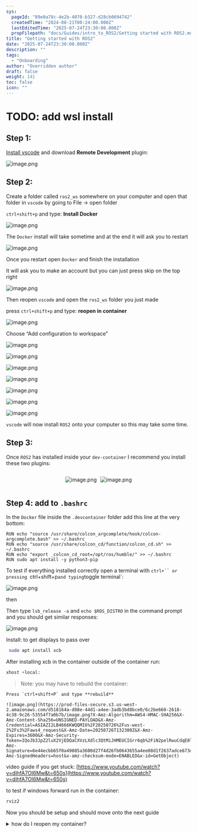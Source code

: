 ```yaml
---
sys:
  pageId: "89e0a78c-4e2b-4070-b327-d28cb0694742"
  createdTime: "2024-08-21T00:24:00.000Z"
  lastEditedTime: "2025-07-24T23:30:00.000Z"
  propFilepath: "docs/Guides/intro_to_ROS2/Getting started with ROS2.md"
title: "Getting started with ROS2"
date: "2025-07-24T23:30:00.000Z"
description: ""
tags:
  - "Onboarding"
author: "Overridden author"
draft: false
weight: 141
toc: false
icon: ""
---
```


# TODO: add wsl install

## Step 1:

[Install vscode](https://code.visualstudio.com/download) and download **Remote Development** plugin:

![image.png](https://prod-files-secure.s3.us-west-2.amazonaws.com/d518164a-d88e-44d1-a4ee-3adb3bd8bce0/efb52993-1881-4a40-b95e-6f020334f022/image.png?X-Amz-Algorithm=AWS4-HMAC-SHA256&X-Amz-Content-Sha256=UNSIGNED-PAYLOAD&X-Amz-Credential=ASIAZI2LB466SLUG2E2V%2F20250726%2Fus-west-2%2Fs3%2Faws4_request&X-Amz-Date=20250726T132255Z&X-Amz-Expires=3600&X-Amz-Security-Token=IQoJb3JpZ2luX2VjEDQaCXVzLXdlc3QtMiJHMEUCIQC7OuthGNcIue%2FBWROIIVmwlR%2BYjsQmRxAXid%2FoCjk6KAIgBoNCP9QlIgrQONmcXHyaGLKQkwM0ILuPzs0Lxwht8R4q%2FwMIXRAAGgw2Mzc0MjMxODM4MDUiDOENi5tdbsjvIN0NxCrcA9493PKto6JoeRx999qUApt4bZRAhr2kCyR9BGhmGWPkOY8XbxUQz%2FeDohz84rHGaHbguKNDANV2vvJb2bWM1FP0L87tNNzq%2FzOT%2F4cXrntC4SJw3RjlFY2TD4rDBjtRj5VngXjSqLLPbm3ocm%2FuTheKoRuteDYXIfwycPVuhtLDnjYFsAKmlsnry7U4HGSBrdhb4vNGFTSh%2F%2FuWm2ZFFq3KxQpCD2Mw6kXRuwicoxoeuK9Mibsyx8nDAZrqBCv9BFQH6JKtR2Q%2BCjKUhd12Cx1UtrW3ibXvGjfwXHAO7pEfH7zjkiiSEhZn8CL8V17CwGXABlfF7UbvpKrIL2qB1tw%2B75i5BMce%2BO%2B4tFrJshqvwTF4eCi53kjZuciq%2FiqZ%2BsYB2%2FQ%2Bdys4kaYmucsp28cJUcsEbasC1vaYTGHeF95CHP3JdTxIugnN5MGKN64uJ3QGcCeOgOfG1gPUOSYMGGddfrpSyjCHeTUjKfMooWxebukHzzH2MMgweF1EhN44KhlDWux3VD8MPPv7svcHdARQPzRS%2B5DOVdFOQwhjn1G2HNEh8VuFHU9ERq%2Bc31dFgRz1RbO0C1P3AWW%2BTFXP0ju7aPgV3RHI4DWYoEE0%2FqDO2DTxeR%2BJAlyaPZT2MJr6ksQGOqUBUvjv%2FOnhlrHYj5K8P40R3Z%2Bw%2BSbXsjQAk9uxSTHdlmNk3aXFgR6G6M4DpHHy2aQ1Z8XkiUVz1Kw6I4M%2FRRwtrX%2FGvIOF2nK35N%2BknPgWwhDA8c%2F%2BKfB57Xk9mNwDAEO18qRXNAM9r4forOyOUyAQdopT%2BxgZNqr1%2FZhLHQhr2ksCj0cj3w1St%2F4ppGGPpbxBftElHVTChLEXgRWMZ7BNrUdoEQ8Y&X-Amz-Signature=3b015406ee82aa64676763a25d1c5d59112ca45f33d73f18ea2d526e4a362727&X-Amz-SignedHeaders=host&x-amz-checksum-mode=ENABLED&x-id=GetObject)

## Step 2:

Create a folder called `ros2_ws` somewhere on your computer and open that folder in `vscode` by going to File → open folder 

`ctrl+shift+p` and type: **Install Docker**

![image.png](https://prod-files-secure.s3.us-west-2.amazonaws.com/d518164a-d88e-44d1-a4ee-3adb3bd8bce0/2269dc0e-1cd5-47ff-bceb-c04ad9b2eab0/image.png?X-Amz-Algorithm=AWS4-HMAC-SHA256&X-Amz-Content-Sha256=UNSIGNED-PAYLOAD&X-Amz-Credential=ASIAZI2LB466SLUG2E2V%2F20250726%2Fus-west-2%2Fs3%2Faws4_request&X-Amz-Date=20250726T132255Z&X-Amz-Expires=3600&X-Amz-Security-Token=IQoJb3JpZ2luX2VjEDQaCXVzLXdlc3QtMiJHMEUCIQC7OuthGNcIue%2FBWROIIVmwlR%2BYjsQmRxAXid%2FoCjk6KAIgBoNCP9QlIgrQONmcXHyaGLKQkwM0ILuPzs0Lxwht8R4q%2FwMIXRAAGgw2Mzc0MjMxODM4MDUiDOENi5tdbsjvIN0NxCrcA9493PKto6JoeRx999qUApt4bZRAhr2kCyR9BGhmGWPkOY8XbxUQz%2FeDohz84rHGaHbguKNDANV2vvJb2bWM1FP0L87tNNzq%2FzOT%2F4cXrntC4SJw3RjlFY2TD4rDBjtRj5VngXjSqLLPbm3ocm%2FuTheKoRuteDYXIfwycPVuhtLDnjYFsAKmlsnry7U4HGSBrdhb4vNGFTSh%2F%2FuWm2ZFFq3KxQpCD2Mw6kXRuwicoxoeuK9Mibsyx8nDAZrqBCv9BFQH6JKtR2Q%2BCjKUhd12Cx1UtrW3ibXvGjfwXHAO7pEfH7zjkiiSEhZn8CL8V17CwGXABlfF7UbvpKrIL2qB1tw%2B75i5BMce%2BO%2B4tFrJshqvwTF4eCi53kjZuciq%2FiqZ%2BsYB2%2FQ%2Bdys4kaYmucsp28cJUcsEbasC1vaYTGHeF95CHP3JdTxIugnN5MGKN64uJ3QGcCeOgOfG1gPUOSYMGGddfrpSyjCHeTUjKfMooWxebukHzzH2MMgweF1EhN44KhlDWux3VD8MPPv7svcHdARQPzRS%2B5DOVdFOQwhjn1G2HNEh8VuFHU9ERq%2Bc31dFgRz1RbO0C1P3AWW%2BTFXP0ju7aPgV3RHI4DWYoEE0%2FqDO2DTxeR%2BJAlyaPZT2MJr6ksQGOqUBUvjv%2FOnhlrHYj5K8P40R3Z%2Bw%2BSbXsjQAk9uxSTHdlmNk3aXFgR6G6M4DpHHy2aQ1Z8XkiUVz1Kw6I4M%2FRRwtrX%2FGvIOF2nK35N%2BknPgWwhDA8c%2F%2BKfB57Xk9mNwDAEO18qRXNAM9r4forOyOUyAQdopT%2BxgZNqr1%2FZhLHQhr2ksCj0cj3w1St%2F4ppGGPpbxBftElHVTChLEXgRWMZ7BNrUdoEQ8Y&X-Amz-Signature=d5f8d8c9d9f714d552012ae28c75fc9c89e9882aa9edd75aa4b3304cdeffd24b&X-Amz-SignedHeaders=host&x-amz-checksum-mode=ENABLED&x-id=GetObject)

The `Docker` install will take sometime and at the end it will ask you to restart

![image.png](https://prod-files-secure.s3.us-west-2.amazonaws.com/d518164a-d88e-44d1-a4ee-3adb3bd8bce0/ed233f78-be33-4b1f-b89c-9c346c0e961e/image.png?X-Amz-Algorithm=AWS4-HMAC-SHA256&X-Amz-Content-Sha256=UNSIGNED-PAYLOAD&X-Amz-Credential=ASIAZI2LB466SLUG2E2V%2F20250726%2Fus-west-2%2Fs3%2Faws4_request&X-Amz-Date=20250726T132255Z&X-Amz-Expires=3600&X-Amz-Security-Token=IQoJb3JpZ2luX2VjEDQaCXVzLXdlc3QtMiJHMEUCIQC7OuthGNcIue%2FBWROIIVmwlR%2BYjsQmRxAXid%2FoCjk6KAIgBoNCP9QlIgrQONmcXHyaGLKQkwM0ILuPzs0Lxwht8R4q%2FwMIXRAAGgw2Mzc0MjMxODM4MDUiDOENi5tdbsjvIN0NxCrcA9493PKto6JoeRx999qUApt4bZRAhr2kCyR9BGhmGWPkOY8XbxUQz%2FeDohz84rHGaHbguKNDANV2vvJb2bWM1FP0L87tNNzq%2FzOT%2F4cXrntC4SJw3RjlFY2TD4rDBjtRj5VngXjSqLLPbm3ocm%2FuTheKoRuteDYXIfwycPVuhtLDnjYFsAKmlsnry7U4HGSBrdhb4vNGFTSh%2F%2FuWm2ZFFq3KxQpCD2Mw6kXRuwicoxoeuK9Mibsyx8nDAZrqBCv9BFQH6JKtR2Q%2BCjKUhd12Cx1UtrW3ibXvGjfwXHAO7pEfH7zjkiiSEhZn8CL8V17CwGXABlfF7UbvpKrIL2qB1tw%2B75i5BMce%2BO%2B4tFrJshqvwTF4eCi53kjZuciq%2FiqZ%2BsYB2%2FQ%2Bdys4kaYmucsp28cJUcsEbasC1vaYTGHeF95CHP3JdTxIugnN5MGKN64uJ3QGcCeOgOfG1gPUOSYMGGddfrpSyjCHeTUjKfMooWxebukHzzH2MMgweF1EhN44KhlDWux3VD8MPPv7svcHdARQPzRS%2B5DOVdFOQwhjn1G2HNEh8VuFHU9ERq%2Bc31dFgRz1RbO0C1P3AWW%2BTFXP0ju7aPgV3RHI4DWYoEE0%2FqDO2DTxeR%2BJAlyaPZT2MJr6ksQGOqUBUvjv%2FOnhlrHYj5K8P40R3Z%2Bw%2BSbXsjQAk9uxSTHdlmNk3aXFgR6G6M4DpHHy2aQ1Z8XkiUVz1Kw6I4M%2FRRwtrX%2FGvIOF2nK35N%2BknPgWwhDA8c%2F%2BKfB57Xk9mNwDAEO18qRXNAM9r4forOyOUyAQdopT%2BxgZNqr1%2FZhLHQhr2ksCj0cj3w1St%2F4ppGGPpbxBftElHVTChLEXgRWMZ7BNrUdoEQ8Y&X-Amz-Signature=02570ea5c1bd426ff558d4e27e25ad43361a9ad119f400e8af00cef20571e9db&X-Amz-SignedHeaders=host&x-amz-checksum-mode=ENABLED&x-id=GetObject)

Once you restart open `Docker` and finish the installation

It will ask you to make an account but you can just press skip on the top right

![image.png](https://prod-files-secure.s3.us-west-2.amazonaws.com/d518164a-d88e-44d1-a4ee-3adb3bd8bce0/21010ad9-1659-4fd9-9f59-9932a09b2a3d/image.png?X-Amz-Algorithm=AWS4-HMAC-SHA256&X-Amz-Content-Sha256=UNSIGNED-PAYLOAD&X-Amz-Credential=ASIAZI2LB466SLUG2E2V%2F20250726%2Fus-west-2%2Fs3%2Faws4_request&X-Amz-Date=20250726T132255Z&X-Amz-Expires=3600&X-Amz-Security-Token=IQoJb3JpZ2luX2VjEDQaCXVzLXdlc3QtMiJHMEUCIQC7OuthGNcIue%2FBWROIIVmwlR%2BYjsQmRxAXid%2FoCjk6KAIgBoNCP9QlIgrQONmcXHyaGLKQkwM0ILuPzs0Lxwht8R4q%2FwMIXRAAGgw2Mzc0MjMxODM4MDUiDOENi5tdbsjvIN0NxCrcA9493PKto6JoeRx999qUApt4bZRAhr2kCyR9BGhmGWPkOY8XbxUQz%2FeDohz84rHGaHbguKNDANV2vvJb2bWM1FP0L87tNNzq%2FzOT%2F4cXrntC4SJw3RjlFY2TD4rDBjtRj5VngXjSqLLPbm3ocm%2FuTheKoRuteDYXIfwycPVuhtLDnjYFsAKmlsnry7U4HGSBrdhb4vNGFTSh%2F%2FuWm2ZFFq3KxQpCD2Mw6kXRuwicoxoeuK9Mibsyx8nDAZrqBCv9BFQH6JKtR2Q%2BCjKUhd12Cx1UtrW3ibXvGjfwXHAO7pEfH7zjkiiSEhZn8CL8V17CwGXABlfF7UbvpKrIL2qB1tw%2B75i5BMce%2BO%2B4tFrJshqvwTF4eCi53kjZuciq%2FiqZ%2BsYB2%2FQ%2Bdys4kaYmucsp28cJUcsEbasC1vaYTGHeF95CHP3JdTxIugnN5MGKN64uJ3QGcCeOgOfG1gPUOSYMGGddfrpSyjCHeTUjKfMooWxebukHzzH2MMgweF1EhN44KhlDWux3VD8MPPv7svcHdARQPzRS%2B5DOVdFOQwhjn1G2HNEh8VuFHU9ERq%2Bc31dFgRz1RbO0C1P3AWW%2BTFXP0ju7aPgV3RHI4DWYoEE0%2FqDO2DTxeR%2BJAlyaPZT2MJr6ksQGOqUBUvjv%2FOnhlrHYj5K8P40R3Z%2Bw%2BSbXsjQAk9uxSTHdlmNk3aXFgR6G6M4DpHHy2aQ1Z8XkiUVz1Kw6I4M%2FRRwtrX%2FGvIOF2nK35N%2BknPgWwhDA8c%2F%2BKfB57Xk9mNwDAEO18qRXNAM9r4forOyOUyAQdopT%2BxgZNqr1%2FZhLHQhr2ksCj0cj3w1St%2F4ppGGPpbxBftElHVTChLEXgRWMZ7BNrUdoEQ8Y&X-Amz-Signature=91a4a1f5a5c2b1aa3aebf562c0b94b9363643b192398bdcc8f2ebba1c281886d&X-Amz-SignedHeaders=host&x-amz-checksum-mode=ENABLED&x-id=GetObject)

Then reopen `vscode` and open the `ros2_ws` folder you just made

press `ctrl+shift+p` and type: **reopen in container**

![image.png](https://prod-files-secure.s3.us-west-2.amazonaws.com/d518164a-d88e-44d1-a4ee-3adb3bd8bce0/4e93b8c2-41ad-488c-8095-c74205196118/image.png?X-Amz-Algorithm=AWS4-HMAC-SHA256&X-Amz-Content-Sha256=UNSIGNED-PAYLOAD&X-Amz-Credential=ASIAZI2LB466SLUG2E2V%2F20250726%2Fus-west-2%2Fs3%2Faws4_request&X-Amz-Date=20250726T132255Z&X-Amz-Expires=3600&X-Amz-Security-Token=IQoJb3JpZ2luX2VjEDQaCXVzLXdlc3QtMiJHMEUCIQC7OuthGNcIue%2FBWROIIVmwlR%2BYjsQmRxAXid%2FoCjk6KAIgBoNCP9QlIgrQONmcXHyaGLKQkwM0ILuPzs0Lxwht8R4q%2FwMIXRAAGgw2Mzc0MjMxODM4MDUiDOENi5tdbsjvIN0NxCrcA9493PKto6JoeRx999qUApt4bZRAhr2kCyR9BGhmGWPkOY8XbxUQz%2FeDohz84rHGaHbguKNDANV2vvJb2bWM1FP0L87tNNzq%2FzOT%2F4cXrntC4SJw3RjlFY2TD4rDBjtRj5VngXjSqLLPbm3ocm%2FuTheKoRuteDYXIfwycPVuhtLDnjYFsAKmlsnry7U4HGSBrdhb4vNGFTSh%2F%2FuWm2ZFFq3KxQpCD2Mw6kXRuwicoxoeuK9Mibsyx8nDAZrqBCv9BFQH6JKtR2Q%2BCjKUhd12Cx1UtrW3ibXvGjfwXHAO7pEfH7zjkiiSEhZn8CL8V17CwGXABlfF7UbvpKrIL2qB1tw%2B75i5BMce%2BO%2B4tFrJshqvwTF4eCi53kjZuciq%2FiqZ%2BsYB2%2FQ%2Bdys4kaYmucsp28cJUcsEbasC1vaYTGHeF95CHP3JdTxIugnN5MGKN64uJ3QGcCeOgOfG1gPUOSYMGGddfrpSyjCHeTUjKfMooWxebukHzzH2MMgweF1EhN44KhlDWux3VD8MPPv7svcHdARQPzRS%2B5DOVdFOQwhjn1G2HNEh8VuFHU9ERq%2Bc31dFgRz1RbO0C1P3AWW%2BTFXP0ju7aPgV3RHI4DWYoEE0%2FqDO2DTxeR%2BJAlyaPZT2MJr6ksQGOqUBUvjv%2FOnhlrHYj5K8P40R3Z%2Bw%2BSbXsjQAk9uxSTHdlmNk3aXFgR6G6M4DpHHy2aQ1Z8XkiUVz1Kw6I4M%2FRRwtrX%2FGvIOF2nK35N%2BknPgWwhDA8c%2F%2BKfB57Xk9mNwDAEO18qRXNAM9r4forOyOUyAQdopT%2BxgZNqr1%2FZhLHQhr2ksCj0cj3w1St%2F4ppGGPpbxBftElHVTChLEXgRWMZ7BNrUdoEQ8Y&X-Amz-Signature=77f16999796439a2544107d87a586f64638c448410f96f18c265573aac111e44&X-Amz-SignedHeaders=host&x-amz-checksum-mode=ENABLED&x-id=GetObject)

Choose “Add configuration to workspace”

![image.png](https://prod-files-secure.s3.us-west-2.amazonaws.com/d518164a-d88e-44d1-a4ee-3adb3bd8bce0/9560b282-5060-4989-ba37-97e7b2c22476/image.png?X-Amz-Algorithm=AWS4-HMAC-SHA256&X-Amz-Content-Sha256=UNSIGNED-PAYLOAD&X-Amz-Credential=ASIAZI2LB466SLUG2E2V%2F20250726%2Fus-west-2%2Fs3%2Faws4_request&X-Amz-Date=20250726T132255Z&X-Amz-Expires=3600&X-Amz-Security-Token=IQoJb3JpZ2luX2VjEDQaCXVzLXdlc3QtMiJHMEUCIQC7OuthGNcIue%2FBWROIIVmwlR%2BYjsQmRxAXid%2FoCjk6KAIgBoNCP9QlIgrQONmcXHyaGLKQkwM0ILuPzs0Lxwht8R4q%2FwMIXRAAGgw2Mzc0MjMxODM4MDUiDOENi5tdbsjvIN0NxCrcA9493PKto6JoeRx999qUApt4bZRAhr2kCyR9BGhmGWPkOY8XbxUQz%2FeDohz84rHGaHbguKNDANV2vvJb2bWM1FP0L87tNNzq%2FzOT%2F4cXrntC4SJw3RjlFY2TD4rDBjtRj5VngXjSqLLPbm3ocm%2FuTheKoRuteDYXIfwycPVuhtLDnjYFsAKmlsnry7U4HGSBrdhb4vNGFTSh%2F%2FuWm2ZFFq3KxQpCD2Mw6kXRuwicoxoeuK9Mibsyx8nDAZrqBCv9BFQH6JKtR2Q%2BCjKUhd12Cx1UtrW3ibXvGjfwXHAO7pEfH7zjkiiSEhZn8CL8V17CwGXABlfF7UbvpKrIL2qB1tw%2B75i5BMce%2BO%2B4tFrJshqvwTF4eCi53kjZuciq%2FiqZ%2BsYB2%2FQ%2Bdys4kaYmucsp28cJUcsEbasC1vaYTGHeF95CHP3JdTxIugnN5MGKN64uJ3QGcCeOgOfG1gPUOSYMGGddfrpSyjCHeTUjKfMooWxebukHzzH2MMgweF1EhN44KhlDWux3VD8MPPv7svcHdARQPzRS%2B5DOVdFOQwhjn1G2HNEh8VuFHU9ERq%2Bc31dFgRz1RbO0C1P3AWW%2BTFXP0ju7aPgV3RHI4DWYoEE0%2FqDO2DTxeR%2BJAlyaPZT2MJr6ksQGOqUBUvjv%2FOnhlrHYj5K8P40R3Z%2Bw%2BSbXsjQAk9uxSTHdlmNk3aXFgR6G6M4DpHHy2aQ1Z8XkiUVz1Kw6I4M%2FRRwtrX%2FGvIOF2nK35N%2BknPgWwhDA8c%2F%2BKfB57Xk9mNwDAEO18qRXNAM9r4forOyOUyAQdopT%2BxgZNqr1%2FZhLHQhr2ksCj0cj3w1St%2F4ppGGPpbxBftElHVTChLEXgRWMZ7BNrUdoEQ8Y&X-Amz-Signature=404e2f7e874ca7ce5ccc0bce68bdd8528c9e132d15735bb0f3a95362e705e449&X-Amz-SignedHeaders=host&x-amz-checksum-mode=ENABLED&x-id=GetObject)

![image.png](https://prod-files-secure.s3.us-west-2.amazonaws.com/d518164a-d88e-44d1-a4ee-3adb3bd8bce0/2ee63f81-886b-48e8-a553-dc6e5eac99e4/image.png?X-Amz-Algorithm=AWS4-HMAC-SHA256&X-Amz-Content-Sha256=UNSIGNED-PAYLOAD&X-Amz-Credential=ASIAZI2LB466SLUG2E2V%2F20250726%2Fus-west-2%2Fs3%2Faws4_request&X-Amz-Date=20250726T132255Z&X-Amz-Expires=3600&X-Amz-Security-Token=IQoJb3JpZ2luX2VjEDQaCXVzLXdlc3QtMiJHMEUCIQC7OuthGNcIue%2FBWROIIVmwlR%2BYjsQmRxAXid%2FoCjk6KAIgBoNCP9QlIgrQONmcXHyaGLKQkwM0ILuPzs0Lxwht8R4q%2FwMIXRAAGgw2Mzc0MjMxODM4MDUiDOENi5tdbsjvIN0NxCrcA9493PKto6JoeRx999qUApt4bZRAhr2kCyR9BGhmGWPkOY8XbxUQz%2FeDohz84rHGaHbguKNDANV2vvJb2bWM1FP0L87tNNzq%2FzOT%2F4cXrntC4SJw3RjlFY2TD4rDBjtRj5VngXjSqLLPbm3ocm%2FuTheKoRuteDYXIfwycPVuhtLDnjYFsAKmlsnry7U4HGSBrdhb4vNGFTSh%2F%2FuWm2ZFFq3KxQpCD2Mw6kXRuwicoxoeuK9Mibsyx8nDAZrqBCv9BFQH6JKtR2Q%2BCjKUhd12Cx1UtrW3ibXvGjfwXHAO7pEfH7zjkiiSEhZn8CL8V17CwGXABlfF7UbvpKrIL2qB1tw%2B75i5BMce%2BO%2B4tFrJshqvwTF4eCi53kjZuciq%2FiqZ%2BsYB2%2FQ%2Bdys4kaYmucsp28cJUcsEbasC1vaYTGHeF95CHP3JdTxIugnN5MGKN64uJ3QGcCeOgOfG1gPUOSYMGGddfrpSyjCHeTUjKfMooWxebukHzzH2MMgweF1EhN44KhlDWux3VD8MPPv7svcHdARQPzRS%2B5DOVdFOQwhjn1G2HNEh8VuFHU9ERq%2Bc31dFgRz1RbO0C1P3AWW%2BTFXP0ju7aPgV3RHI4DWYoEE0%2FqDO2DTxeR%2BJAlyaPZT2MJr6ksQGOqUBUvjv%2FOnhlrHYj5K8P40R3Z%2Bw%2BSbXsjQAk9uxSTHdlmNk3aXFgR6G6M4DpHHy2aQ1Z8XkiUVz1Kw6I4M%2FRRwtrX%2FGvIOF2nK35N%2BknPgWwhDA8c%2F%2BKfB57Xk9mNwDAEO18qRXNAM9r4forOyOUyAQdopT%2BxgZNqr1%2FZhLHQhr2ksCj0cj3w1St%2F4ppGGPpbxBftElHVTChLEXgRWMZ7BNrUdoEQ8Y&X-Amz-Signature=91d5e8d15977abd7000fd984ce17fed3bc0198991c4b9fe592d3de2c3d860ae3&X-Amz-SignedHeaders=host&x-amz-checksum-mode=ENABLED&x-id=GetObject)

![image.png](https://prod-files-secure.s3.us-west-2.amazonaws.com/d518164a-d88e-44d1-a4ee-3adb3bd8bce0/e0fd626c-c8b6-4b2c-95d1-fa4c26514504/image.png?X-Amz-Algorithm=AWS4-HMAC-SHA256&X-Amz-Content-Sha256=UNSIGNED-PAYLOAD&X-Amz-Credential=ASIAZI2LB466SLUG2E2V%2F20250726%2Fus-west-2%2Fs3%2Faws4_request&X-Amz-Date=20250726T132255Z&X-Amz-Expires=3600&X-Amz-Security-Token=IQoJb3JpZ2luX2VjEDQaCXVzLXdlc3QtMiJHMEUCIQC7OuthGNcIue%2FBWROIIVmwlR%2BYjsQmRxAXid%2FoCjk6KAIgBoNCP9QlIgrQONmcXHyaGLKQkwM0ILuPzs0Lxwht8R4q%2FwMIXRAAGgw2Mzc0MjMxODM4MDUiDOENi5tdbsjvIN0NxCrcA9493PKto6JoeRx999qUApt4bZRAhr2kCyR9BGhmGWPkOY8XbxUQz%2FeDohz84rHGaHbguKNDANV2vvJb2bWM1FP0L87tNNzq%2FzOT%2F4cXrntC4SJw3RjlFY2TD4rDBjtRj5VngXjSqLLPbm3ocm%2FuTheKoRuteDYXIfwycPVuhtLDnjYFsAKmlsnry7U4HGSBrdhb4vNGFTSh%2F%2FuWm2ZFFq3KxQpCD2Mw6kXRuwicoxoeuK9Mibsyx8nDAZrqBCv9BFQH6JKtR2Q%2BCjKUhd12Cx1UtrW3ibXvGjfwXHAO7pEfH7zjkiiSEhZn8CL8V17CwGXABlfF7UbvpKrIL2qB1tw%2B75i5BMce%2BO%2B4tFrJshqvwTF4eCi53kjZuciq%2FiqZ%2BsYB2%2FQ%2Bdys4kaYmucsp28cJUcsEbasC1vaYTGHeF95CHP3JdTxIugnN5MGKN64uJ3QGcCeOgOfG1gPUOSYMGGddfrpSyjCHeTUjKfMooWxebukHzzH2MMgweF1EhN44KhlDWux3VD8MPPv7svcHdARQPzRS%2B5DOVdFOQwhjn1G2HNEh8VuFHU9ERq%2Bc31dFgRz1RbO0C1P3AWW%2BTFXP0ju7aPgV3RHI4DWYoEE0%2FqDO2DTxeR%2BJAlyaPZT2MJr6ksQGOqUBUvjv%2FOnhlrHYj5K8P40R3Z%2Bw%2BSbXsjQAk9uxSTHdlmNk3aXFgR6G6M4DpHHy2aQ1Z8XkiUVz1Kw6I4M%2FRRwtrX%2FGvIOF2nK35N%2BknPgWwhDA8c%2F%2BKfB57Xk9mNwDAEO18qRXNAM9r4forOyOUyAQdopT%2BxgZNqr1%2FZhLHQhr2ksCj0cj3w1St%2F4ppGGPpbxBftElHVTChLEXgRWMZ7BNrUdoEQ8Y&X-Amz-Signature=f6023d4ee04bf1f13e460b25a34c80de715a3755f7a67b423c9e7e532a342d2b&X-Amz-SignedHeaders=host&x-amz-checksum-mode=ENABLED&x-id=GetObject)

![image.png](https://prod-files-secure.s3.us-west-2.amazonaws.com/d518164a-d88e-44d1-a4ee-3adb3bd8bce0/a2e13f50-d2ab-4719-a4c2-7ced634bfc9d/image.png?X-Amz-Algorithm=AWS4-HMAC-SHA256&X-Amz-Content-Sha256=UNSIGNED-PAYLOAD&X-Amz-Credential=ASIAZI2LB466SLUG2E2V%2F20250726%2Fus-west-2%2Fs3%2Faws4_request&X-Amz-Date=20250726T132255Z&X-Amz-Expires=3600&X-Amz-Security-Token=IQoJb3JpZ2luX2VjEDQaCXVzLXdlc3QtMiJHMEUCIQC7OuthGNcIue%2FBWROIIVmwlR%2BYjsQmRxAXid%2FoCjk6KAIgBoNCP9QlIgrQONmcXHyaGLKQkwM0ILuPzs0Lxwht8R4q%2FwMIXRAAGgw2Mzc0MjMxODM4MDUiDOENi5tdbsjvIN0NxCrcA9493PKto6JoeRx999qUApt4bZRAhr2kCyR9BGhmGWPkOY8XbxUQz%2FeDohz84rHGaHbguKNDANV2vvJb2bWM1FP0L87tNNzq%2FzOT%2F4cXrntC4SJw3RjlFY2TD4rDBjtRj5VngXjSqLLPbm3ocm%2FuTheKoRuteDYXIfwycPVuhtLDnjYFsAKmlsnry7U4HGSBrdhb4vNGFTSh%2F%2FuWm2ZFFq3KxQpCD2Mw6kXRuwicoxoeuK9Mibsyx8nDAZrqBCv9BFQH6JKtR2Q%2BCjKUhd12Cx1UtrW3ibXvGjfwXHAO7pEfH7zjkiiSEhZn8CL8V17CwGXABlfF7UbvpKrIL2qB1tw%2B75i5BMce%2BO%2B4tFrJshqvwTF4eCi53kjZuciq%2FiqZ%2BsYB2%2FQ%2Bdys4kaYmucsp28cJUcsEbasC1vaYTGHeF95CHP3JdTxIugnN5MGKN64uJ3QGcCeOgOfG1gPUOSYMGGddfrpSyjCHeTUjKfMooWxebukHzzH2MMgweF1EhN44KhlDWux3VD8MPPv7svcHdARQPzRS%2B5DOVdFOQwhjn1G2HNEh8VuFHU9ERq%2Bc31dFgRz1RbO0C1P3AWW%2BTFXP0ju7aPgV3RHI4DWYoEE0%2FqDO2DTxeR%2BJAlyaPZT2MJr6ksQGOqUBUvjv%2FOnhlrHYj5K8P40R3Z%2Bw%2BSbXsjQAk9uxSTHdlmNk3aXFgR6G6M4DpHHy2aQ1Z8XkiUVz1Kw6I4M%2FRRwtrX%2FGvIOF2nK35N%2BknPgWwhDA8c%2F%2BKfB57Xk9mNwDAEO18qRXNAM9r4forOyOUyAQdopT%2BxgZNqr1%2FZhLHQhr2ksCj0cj3w1St%2F4ppGGPpbxBftElHVTChLEXgRWMZ7BNrUdoEQ8Y&X-Amz-Signature=68ff66f0e262c9b97a77606bb14793da38aa15d0621faee3363e5d149610ddb8&X-Amz-SignedHeaders=host&x-amz-checksum-mode=ENABLED&x-id=GetObject)

![image.png](https://prod-files-secure.s3.us-west-2.amazonaws.com/d518164a-d88e-44d1-a4ee-3adb3bd8bce0/6cc478ad-aaba-4bf7-9fcc-403277ab896c/image.png?X-Amz-Algorithm=AWS4-HMAC-SHA256&X-Amz-Content-Sha256=UNSIGNED-PAYLOAD&X-Amz-Credential=ASIAZI2LB466SLUG2E2V%2F20250726%2Fus-west-2%2Fs3%2Faws4_request&X-Amz-Date=20250726T132255Z&X-Amz-Expires=3600&X-Amz-Security-Token=IQoJb3JpZ2luX2VjEDQaCXVzLXdlc3QtMiJHMEUCIQC7OuthGNcIue%2FBWROIIVmwlR%2BYjsQmRxAXid%2FoCjk6KAIgBoNCP9QlIgrQONmcXHyaGLKQkwM0ILuPzs0Lxwht8R4q%2FwMIXRAAGgw2Mzc0MjMxODM4MDUiDOENi5tdbsjvIN0NxCrcA9493PKto6JoeRx999qUApt4bZRAhr2kCyR9BGhmGWPkOY8XbxUQz%2FeDohz84rHGaHbguKNDANV2vvJb2bWM1FP0L87tNNzq%2FzOT%2F4cXrntC4SJw3RjlFY2TD4rDBjtRj5VngXjSqLLPbm3ocm%2FuTheKoRuteDYXIfwycPVuhtLDnjYFsAKmlsnry7U4HGSBrdhb4vNGFTSh%2F%2FuWm2ZFFq3KxQpCD2Mw6kXRuwicoxoeuK9Mibsyx8nDAZrqBCv9BFQH6JKtR2Q%2BCjKUhd12Cx1UtrW3ibXvGjfwXHAO7pEfH7zjkiiSEhZn8CL8V17CwGXABlfF7UbvpKrIL2qB1tw%2B75i5BMce%2BO%2B4tFrJshqvwTF4eCi53kjZuciq%2FiqZ%2BsYB2%2FQ%2Bdys4kaYmucsp28cJUcsEbasC1vaYTGHeF95CHP3JdTxIugnN5MGKN64uJ3QGcCeOgOfG1gPUOSYMGGddfrpSyjCHeTUjKfMooWxebukHzzH2MMgweF1EhN44KhlDWux3VD8MPPv7svcHdARQPzRS%2B5DOVdFOQwhjn1G2HNEh8VuFHU9ERq%2Bc31dFgRz1RbO0C1P3AWW%2BTFXP0ju7aPgV3RHI4DWYoEE0%2FqDO2DTxeR%2BJAlyaPZT2MJr6ksQGOqUBUvjv%2FOnhlrHYj5K8P40R3Z%2Bw%2BSbXsjQAk9uxSTHdlmNk3aXFgR6G6M4DpHHy2aQ1Z8XkiUVz1Kw6I4M%2FRRwtrX%2FGvIOF2nK35N%2BknPgWwhDA8c%2F%2BKfB57Xk9mNwDAEO18qRXNAM9r4forOyOUyAQdopT%2BxgZNqr1%2FZhLHQhr2ksCj0cj3w1St%2F4ppGGPpbxBftElHVTChLEXgRWMZ7BNrUdoEQ8Y&X-Amz-Signature=e64f38dfaa28b17b64122b861c3036d71153603b321c24392638375d0d305810&X-Amz-SignedHeaders=host&x-amz-checksum-mode=ENABLED&x-id=GetObject)

![image.png](https://prod-files-secure.s3.us-west-2.amazonaws.com/d518164a-d88e-44d1-a4ee-3adb3bd8bce0/53255b28-f75e-430f-b9e3-c0ac8577e42b/image.png?X-Amz-Algorithm=AWS4-HMAC-SHA256&X-Amz-Content-Sha256=UNSIGNED-PAYLOAD&X-Amz-Credential=ASIAZI2LB466SLUG2E2V%2F20250726%2Fus-west-2%2Fs3%2Faws4_request&X-Amz-Date=20250726T132255Z&X-Amz-Expires=3600&X-Amz-Security-Token=IQoJb3JpZ2luX2VjEDQaCXVzLXdlc3QtMiJHMEUCIQC7OuthGNcIue%2FBWROIIVmwlR%2BYjsQmRxAXid%2FoCjk6KAIgBoNCP9QlIgrQONmcXHyaGLKQkwM0ILuPzs0Lxwht8R4q%2FwMIXRAAGgw2Mzc0MjMxODM4MDUiDOENi5tdbsjvIN0NxCrcA9493PKto6JoeRx999qUApt4bZRAhr2kCyR9BGhmGWPkOY8XbxUQz%2FeDohz84rHGaHbguKNDANV2vvJb2bWM1FP0L87tNNzq%2FzOT%2F4cXrntC4SJw3RjlFY2TD4rDBjtRj5VngXjSqLLPbm3ocm%2FuTheKoRuteDYXIfwycPVuhtLDnjYFsAKmlsnry7U4HGSBrdhb4vNGFTSh%2F%2FuWm2ZFFq3KxQpCD2Mw6kXRuwicoxoeuK9Mibsyx8nDAZrqBCv9BFQH6JKtR2Q%2BCjKUhd12Cx1UtrW3ibXvGjfwXHAO7pEfH7zjkiiSEhZn8CL8V17CwGXABlfF7UbvpKrIL2qB1tw%2B75i5BMce%2BO%2B4tFrJshqvwTF4eCi53kjZuciq%2FiqZ%2BsYB2%2FQ%2Bdys4kaYmucsp28cJUcsEbasC1vaYTGHeF95CHP3JdTxIugnN5MGKN64uJ3QGcCeOgOfG1gPUOSYMGGddfrpSyjCHeTUjKfMooWxebukHzzH2MMgweF1EhN44KhlDWux3VD8MPPv7svcHdARQPzRS%2B5DOVdFOQwhjn1G2HNEh8VuFHU9ERq%2Bc31dFgRz1RbO0C1P3AWW%2BTFXP0ju7aPgV3RHI4DWYoEE0%2FqDO2DTxeR%2BJAlyaPZT2MJr6ksQGOqUBUvjv%2FOnhlrHYj5K8P40R3Z%2Bw%2BSbXsjQAk9uxSTHdlmNk3aXFgR6G6M4DpHHy2aQ1Z8XkiUVz1Kw6I4M%2FRRwtrX%2FGvIOF2nK35N%2BknPgWwhDA8c%2F%2BKfB57Xk9mNwDAEO18qRXNAM9r4forOyOUyAQdopT%2BxgZNqr1%2FZhLHQhr2ksCj0cj3w1St%2F4ppGGPpbxBftElHVTChLEXgRWMZ7BNrUdoEQ8Y&X-Amz-Signature=5623baf7520b30436e9c37ba06abdae6f400cb2391216f7b5205148553756727&X-Amz-SignedHeaders=host&x-amz-checksum-mode=ENABLED&x-id=GetObject)

![image.png](https://prod-files-secure.s3.us-west-2.amazonaws.com/d518164a-d88e-44d1-a4ee-3adb3bd8bce0/7c562767-5af9-4ffb-97d1-327bcdf4ee00/image.png?X-Amz-Algorithm=AWS4-HMAC-SHA256&X-Amz-Content-Sha256=UNSIGNED-PAYLOAD&X-Amz-Credential=ASIAZI2LB466SLUG2E2V%2F20250726%2Fus-west-2%2Fs3%2Faws4_request&X-Amz-Date=20250726T132255Z&X-Amz-Expires=3600&X-Amz-Security-Token=IQoJb3JpZ2luX2VjEDQaCXVzLXdlc3QtMiJHMEUCIQC7OuthGNcIue%2FBWROIIVmwlR%2BYjsQmRxAXid%2FoCjk6KAIgBoNCP9QlIgrQONmcXHyaGLKQkwM0ILuPzs0Lxwht8R4q%2FwMIXRAAGgw2Mzc0MjMxODM4MDUiDOENi5tdbsjvIN0NxCrcA9493PKto6JoeRx999qUApt4bZRAhr2kCyR9BGhmGWPkOY8XbxUQz%2FeDohz84rHGaHbguKNDANV2vvJb2bWM1FP0L87tNNzq%2FzOT%2F4cXrntC4SJw3RjlFY2TD4rDBjtRj5VngXjSqLLPbm3ocm%2FuTheKoRuteDYXIfwycPVuhtLDnjYFsAKmlsnry7U4HGSBrdhb4vNGFTSh%2F%2FuWm2ZFFq3KxQpCD2Mw6kXRuwicoxoeuK9Mibsyx8nDAZrqBCv9BFQH6JKtR2Q%2BCjKUhd12Cx1UtrW3ibXvGjfwXHAO7pEfH7zjkiiSEhZn8CL8V17CwGXABlfF7UbvpKrIL2qB1tw%2B75i5BMce%2BO%2B4tFrJshqvwTF4eCi53kjZuciq%2FiqZ%2BsYB2%2FQ%2Bdys4kaYmucsp28cJUcsEbasC1vaYTGHeF95CHP3JdTxIugnN5MGKN64uJ3QGcCeOgOfG1gPUOSYMGGddfrpSyjCHeTUjKfMooWxebukHzzH2MMgweF1EhN44KhlDWux3VD8MPPv7svcHdARQPzRS%2B5DOVdFOQwhjn1G2HNEh8VuFHU9ERq%2Bc31dFgRz1RbO0C1P3AWW%2BTFXP0ju7aPgV3RHI4DWYoEE0%2FqDO2DTxeR%2BJAlyaPZT2MJr6ksQGOqUBUvjv%2FOnhlrHYj5K8P40R3Z%2Bw%2BSbXsjQAk9uxSTHdlmNk3aXFgR6G6M4DpHHy2aQ1Z8XkiUVz1Kw6I4M%2FRRwtrX%2FGvIOF2nK35N%2BknPgWwhDA8c%2F%2BKfB57Xk9mNwDAEO18qRXNAM9r4forOyOUyAQdopT%2BxgZNqr1%2FZhLHQhr2ksCj0cj3w1St%2F4ppGGPpbxBftElHVTChLEXgRWMZ7BNrUdoEQ8Y&X-Amz-Signature=8f1b3e9d7c1a89945c05f76563b19b60cc89f62e9e22282aed4af9792815140b&X-Amz-SignedHeaders=host&x-amz-checksum-mode=ENABLED&x-id=GetObject)

`vscode` will now install `ROS2` onto your computer so this may take some time.

## Step 3:

Once `ROS2` has installed inside your `dev-container` I recommend you install these two plugins:

<div style="display: flex;flex-direction: row; column-gap:10px; max-width: 630px;justify-content: center;">
<div>

![image.png](https://prod-files-secure.s3.us-west-2.amazonaws.com/d518164a-d88e-44d1-a4ee-3adb3bd8bce0/3fc3d550-5a54-4ba1-ba6b-faa01cdb7369/image.png?X-Amz-Algorithm=AWS4-HMAC-SHA256&X-Amz-Content-Sha256=UNSIGNED-PAYLOAD&X-Amz-Credential=ASIAZI2LB4664CCKV7TP%2F20250726%2Fus-west-2%2Fs3%2Faws4_request&X-Amz-Date=20250726T132258Z&X-Amz-Expires=3600&X-Amz-Security-Token=IQoJb3JpZ2luX2VjEDQaCXVzLXdlc3QtMiJHMEUCID45qHxsLcOWqH8qjA%2Bo7FuHrXzWJPvC%2FNx0kY9e%2FcvQAiEAsKzt%2BgG21hj51vnLvCgbuAQ60O7uZGdQ%2FJGFYzGNgLkq%2FwMIXRAAGgw2Mzc0MjMxODM4MDUiDM8u30bm42zmyyAZCyrcA1gpDM28IyJ8W8cgHqPg2vbdgctRamVjjTbW1EdoMGEAFCEeSfNaV3apv1jHUPLQgrZTHdIIkXsjX9mREWnYKZAKsVWj5bniyI7zI%2FDBxxj%2FQzN%2BpPRZpa%2Fm0%2BurMyfHpv4JcIYrFnB1w2cDVi5R6ADGwqeojHLWXn9Y%2BRSkZgBx6i1cMNWM2x16vZNqzG4xRIWAwaeIg8%2FhItVAxSjINpXjbpLKxqr0jiZ7yw3I%2FrbXjIHyhoSD5V9ee8eFZHT7hdAgRgzSA4JkVFT%2Bzwkw%2BXg7Jc1IZEBLfwT0ZdESkAMeb%2FomGs60AeJ69znSx2%2F%2FATHzlNMNAKBeRt2P9%2BdPW9aGcuZ0ESW2SFbGEhBPFGaFj49EIIWS%2BloQg5fHtcIfBsWYgOX%2FApKWQO5EvSQANA02ZBN1R%2BdHVNbAohq5tjr24b1jl1Ls6LRtq3zhjZx8tkhgg0J8ICA2UOPEcPMDRbSxyZGBPcnqCEB58CozsH2TsK5NJPEBQFlddLi6%2Bm4tN4%2Flo%2BBonnzaYveaZuiy15XMsbHzudqen4yTyHu7ru6wL48%2FzZW8eelwGLkIkZBK6MfFTyoG29Oj03icAX%2Fu4munFCSv1J9c40RxEyWO74wwszweb0pQIkkFD%2F0xMPf5ksQGOqUBxOgFMPpOsH8dZiNnHCFO0AbNVhTF5Oqtc9YeRWX8uyiB3%2B%2BZVQ9kIRvrB%2BURHXpp2oeYAsYprHysEWTIT0UNtOSlSXq7FyeuMn2xbWQdSGF5pomVmJqVJ1HGIg7EOIcx0LLZIVShKdz%2FoZH9rLNWTyisRkHkiNYQLtdwXetT1XuGCgeIAOHT6SziqhKmaqPXRqHF5fGBUipvcdjkYTCFR6j1XgBF&X-Amz-Signature=671e4385b8a5acd2cf89c0648ebf2fe4e9016704b85358a4ef7806346e228988&X-Amz-SignedHeaders=host&x-amz-checksum-mode=ENABLED&x-id=GetObject)

</div>
<div>

![image.png](https://prod-files-secure.s3.us-west-2.amazonaws.com/d518164a-d88e-44d1-a4ee-3adb3bd8bce0/d994cc66-13c2-4093-a5a3-f84cf4601a82/image.png?X-Amz-Algorithm=AWS4-HMAC-SHA256&X-Amz-Content-Sha256=UNSIGNED-PAYLOAD&X-Amz-Credential=ASIAZI2LB46657QR4WB4%2F20250726%2Fus-west-2%2Fs3%2Faws4_request&X-Amz-Date=20250726T132259Z&X-Amz-Expires=3600&X-Amz-Security-Token=IQoJb3JpZ2luX2VjEDQaCXVzLXdlc3QtMiJHMEUCIBTmMDf5qAKEmJxOLIFpjygIOk6177bmztiVZIBGuiakAiEA0AMN9kqE%2FWNGXUMsJnrKpYs6YpQ9nQiZNalNRQE%2Byycq%2FwMIXRAAGgw2Mzc0MjMxODM4MDUiDIkfOUfjUUz2skFg1CrcA6hGyncgkTQGiosuahM5600u8NPHINfV%2FiPZOWdsTKnPNf%2BfC9eC5JQhw3g5CEdQPwktO7PIgZB5AMWlOCrRHLoyRNQJ1yEZ1VGGzHl7rFkBjC3qUCaOGvJhy8%2FUmJKrRAn58wul%2BICsZdvapclqcflzXVDhjT25R1xG6adLTHjS6cqPQPyf%2FnRVgJzGQUdWGSxGQX5xK5tiySIvSYmS8s00uHiZLI8pMoBKMmNN%2Fv2537Xa9hycCTCbDPRsQk7TbpXVUVLdMKHLmnsaJ3MJpEGkAopK5KVwjzjYV1UaL1lDlwseqd8QEOQKWKScFjUKsk%2B5%2BMKhaG7z6%2BMCAvshn1ay4jjnoltQp8RwLnhKbhwIXvPrCiOGwNV41L3XWRSHJ84MKpBhds968eR8LLBgeEbONdNxutFX7OvB5itOFYd5lS0aqYuydPoK9Az7HMZ9r9jzR5heOBoHfKlCxQ6gmo3icnJDaccbqNeVXpii4JM4OTLKBI7re2rXoR49zjW5iBXkb4Khe6IODlgzGWUvqIerVZQmX7qIe0FVAq7rcX3Infl10u3QYvMj8Ermgcv96KjDUCEP5uXaeKznPOECDbFErMhOsfXZ%2FvOyLLa%2FpkC4B3ODmxcF%2FdIF2dXtMOD5ksQGOqUBbCA44n7aXSQxve1%2Bo1G9lgnVQkYjOPDcnfsdVtBjnOgauPME0zegVcovekm8ZCVNxwZHhjD1Pm0B95qm7ngVqAcy7U%2F%2FzK4F4ndMfnqRGpFLIlH1owWKJFJGKhSQS92etqEFduzIm2sfSFZlUVTivNHIqpcAnj6%2F9P9waV8iJ%2FRLWXgMxZLJyH%2F7q0qSjxjz5GoUwG6xvX9o%2Bf%2FArO7uy8MlgSGX&X-Amz-Signature=a9c358eed5a9a1af3b45f0c0e54a63abcd3f43d62e2b90a9df6377b674fe2e63&X-Amz-SignedHeaders=host&x-amz-checksum-mode=ENABLED&x-id=GetObject)

</div>
</div>

## Step 4: add to `.bashrc`

In the `Docker` file inside the `.devcontainer` folder add this line at the very bottom: 

```docker
RUN echo "source /usr/share/colcon_argcomplete/hook/colcon-argcomplete.bash" >> ~/.bashrc
RUN echo "source /usr/share/colcon_cd/function/colcon_cd.sh" >> ~/.bashrc
RUN echo "export _colcon_cd_root=/opt/ros/humble/" >> ~/.bashrc
RUN sudo apt install -y python3-pip 
```

To test if everything installed correctly open a terminal with `ctrl+`` or pressing `ctrl+shift+p` and typing `toggle terminal`:

![image.png](https://prod-files-secure.s3.us-west-2.amazonaws.com/d518164a-d88e-44d1-a4ee-3adb3bd8bce0/6a4943d8-b04e-4c02-9a58-775f3384d1a5/image.png?X-Amz-Algorithm=AWS4-HMAC-SHA256&X-Amz-Content-Sha256=UNSIGNED-PAYLOAD&X-Amz-Credential=ASIAZI2LB466SLUG2E2V%2F20250726%2Fus-west-2%2Fs3%2Faws4_request&X-Amz-Date=20250726T132256Z&X-Amz-Expires=3600&X-Amz-Security-Token=IQoJb3JpZ2luX2VjEDQaCXVzLXdlc3QtMiJHMEUCIQC7OuthGNcIue%2FBWROIIVmwlR%2BYjsQmRxAXid%2FoCjk6KAIgBoNCP9QlIgrQONmcXHyaGLKQkwM0ILuPzs0Lxwht8R4q%2FwMIXRAAGgw2Mzc0MjMxODM4MDUiDOENi5tdbsjvIN0NxCrcA9493PKto6JoeRx999qUApt4bZRAhr2kCyR9BGhmGWPkOY8XbxUQz%2FeDohz84rHGaHbguKNDANV2vvJb2bWM1FP0L87tNNzq%2FzOT%2F4cXrntC4SJw3RjlFY2TD4rDBjtRj5VngXjSqLLPbm3ocm%2FuTheKoRuteDYXIfwycPVuhtLDnjYFsAKmlsnry7U4HGSBrdhb4vNGFTSh%2F%2FuWm2ZFFq3KxQpCD2Mw6kXRuwicoxoeuK9Mibsyx8nDAZrqBCv9BFQH6JKtR2Q%2BCjKUhd12Cx1UtrW3ibXvGjfwXHAO7pEfH7zjkiiSEhZn8CL8V17CwGXABlfF7UbvpKrIL2qB1tw%2B75i5BMce%2BO%2B4tFrJshqvwTF4eCi53kjZuciq%2FiqZ%2BsYB2%2FQ%2Bdys4kaYmucsp28cJUcsEbasC1vaYTGHeF95CHP3JdTxIugnN5MGKN64uJ3QGcCeOgOfG1gPUOSYMGGddfrpSyjCHeTUjKfMooWxebukHzzH2MMgweF1EhN44KhlDWux3VD8MPPv7svcHdARQPzRS%2B5DOVdFOQwhjn1G2HNEh8VuFHU9ERq%2Bc31dFgRz1RbO0C1P3AWW%2BTFXP0ju7aPgV3RHI4DWYoEE0%2FqDO2DTxeR%2BJAlyaPZT2MJr6ksQGOqUBUvjv%2FOnhlrHYj5K8P40R3Z%2Bw%2BSbXsjQAk9uxSTHdlmNk3aXFgR6G6M4DpHHy2aQ1Z8XkiUVz1Kw6I4M%2FRRwtrX%2FGvIOF2nK35N%2BknPgWwhDA8c%2F%2BKfB57Xk9mNwDAEO18qRXNAM9r4forOyOUyAQdopT%2BxgZNqr1%2FZhLHQhr2ksCj0cj3w1St%2F4ppGGPpbxBftElHVTChLEXgRWMZ7BNrUdoEQ8Y&X-Amz-Signature=75e7789f8c679dffdba096e89a758560b18fdbbc7b1cac2ad2fa6409014f121a&X-Amz-SignedHeaders=host&x-amz-checksum-mode=ENABLED&x-id=GetObject)

then 

Then type `lsb_release -a` and `echo $ROS_DISTRO` in the command prompt and you should get similar responses:

![image.png](https://prod-files-secure.s3.us-west-2.amazonaws.com/d518164a-d88e-44d1-a4ee-3adb3bd8bce0/3e635dec-a805-4e85-8b9e-d000e5b71a4e/image.png?X-Amz-Algorithm=AWS4-HMAC-SHA256&X-Amz-Content-Sha256=UNSIGNED-PAYLOAD&X-Amz-Credential=ASIAZI2LB466SLUG2E2V%2F20250726%2Fus-west-2%2Fs3%2Faws4_request&X-Amz-Date=20250726T132256Z&X-Amz-Expires=3600&X-Amz-Security-Token=IQoJb3JpZ2luX2VjEDQaCXVzLXdlc3QtMiJHMEUCIQC7OuthGNcIue%2FBWROIIVmwlR%2BYjsQmRxAXid%2FoCjk6KAIgBoNCP9QlIgrQONmcXHyaGLKQkwM0ILuPzs0Lxwht8R4q%2FwMIXRAAGgw2Mzc0MjMxODM4MDUiDOENi5tdbsjvIN0NxCrcA9493PKto6JoeRx999qUApt4bZRAhr2kCyR9BGhmGWPkOY8XbxUQz%2FeDohz84rHGaHbguKNDANV2vvJb2bWM1FP0L87tNNzq%2FzOT%2F4cXrntC4SJw3RjlFY2TD4rDBjtRj5VngXjSqLLPbm3ocm%2FuTheKoRuteDYXIfwycPVuhtLDnjYFsAKmlsnry7U4HGSBrdhb4vNGFTSh%2F%2FuWm2ZFFq3KxQpCD2Mw6kXRuwicoxoeuK9Mibsyx8nDAZrqBCv9BFQH6JKtR2Q%2BCjKUhd12Cx1UtrW3ibXvGjfwXHAO7pEfH7zjkiiSEhZn8CL8V17CwGXABlfF7UbvpKrIL2qB1tw%2B75i5BMce%2BO%2B4tFrJshqvwTF4eCi53kjZuciq%2FiqZ%2BsYB2%2FQ%2Bdys4kaYmucsp28cJUcsEbasC1vaYTGHeF95CHP3JdTxIugnN5MGKN64uJ3QGcCeOgOfG1gPUOSYMGGddfrpSyjCHeTUjKfMooWxebukHzzH2MMgweF1EhN44KhlDWux3VD8MPPv7svcHdARQPzRS%2B5DOVdFOQwhjn1G2HNEh8VuFHU9ERq%2Bc31dFgRz1RbO0C1P3AWW%2BTFXP0ju7aPgV3RHI4DWYoEE0%2FqDO2DTxeR%2BJAlyaPZT2MJr6ksQGOqUBUvjv%2FOnhlrHYj5K8P40R3Z%2Bw%2BSbXsjQAk9uxSTHdlmNk3aXFgR6G6M4DpHHy2aQ1Z8XkiUVz1Kw6I4M%2FRRwtrX%2FGvIOF2nK35N%2BknPgWwhDA8c%2F%2BKfB57Xk9mNwDAEO18qRXNAM9r4forOyOUyAQdopT%2BxgZNqr1%2FZhLHQhr2ksCj0cj3w1St%2F4ppGGPpbxBftElHVTChLEXgRWMZ7BNrUdoEQ8Y&X-Amz-Signature=d17ddd3bb56191c02e153b1d85f325264990e0787ed41a415bdc5bbc50125d33&X-Amz-SignedHeaders=host&x-amz-checksum-mode=ENABLED&x-id=GetObject)

Install:  to get displays to pass over

```bash
 sudo apt install xcb
```

After installing xcb in the container outside of the container run:

```python
xhost +local:
```

> Note: you may have to rebuild the container:

	Press `ctrl+shift+P` and type **rebuild**

	![image.png](https://prod-files-secure.s3.us-west-2.amazonaws.com/d518164a-d88e-44d1-a4ee-3adb3bd8bce0/6c2be660-2618-4c38-9c26-53554f7a0b7b/image.png?X-Amz-Algorithm=AWS4-HMAC-SHA256&X-Amz-Content-Sha256=UNSIGNED-PAYLOAD&X-Amz-Credential=ASIAZI2LB4666KWQQMI6%2F20250726%2Fus-west-2%2Fs3%2Faws4_request&X-Amz-Date=20250726T132300Z&X-Amz-Expires=3600&X-Amz-Security-Token=IQoJb3JpZ2luX2VjEDQaCXVzLXdlc3QtMiJHMEUCIGrr6qb%2FiN2pelRwuCdqE8lUjiOWwXoBr0547zoWDdZ2AiEA8TEtxlWgiDY2SH3%2BOulJ3YIFNRLq3Y9yeCkk8Q9Uh6gq%2FwMIXRAAGgw2Mzc0MjMxODM4MDUiDLjI77bV1fsB1KwhSyrcAyXZDa0SFSet%2FIFHBfQjwvADzbm%2F6peB8q9gmfxniVjIyUCOeFEruWzUuHt0QONsiODik9lkqanajw96zioFDGpOMQ5MMVlbkkA2ZXtI%2BxpAgJ5aZcmssp5OMXAeMYJnx8%2FLgxMLXoYnQVL%2FWajUtye4ciT%2FwUmf186CdyQr%2BBUXOtBmR6ie1vQz%2Bt6ap2vClosfj6AEp0DwUb3GUhrH2VPd9onKvnnifIH3GadQIgmT2Ya3%2BZR2aPluyFPGFQlEzpBHFjMyrp%2F8O8wpzlnRRAIHf2ZdTESTclQVqXWk%2BtzaLOvPGv9xB2aW%2BuaBmsA3vW33epGdUrGRi13GLSNsOEzmSi8GA46fF%2FANFsegxfiBZJPOVObk7zQrkat5CLB1ZKQ1sHzF76onVJ3HKLqO%2FPjUJc00ZiiVHyDZuw%2FMrioYQSK1nieBQxRfUrl%2FRWATnaoSQMvCoT8hef%2Fw6vBGFFhGBqepOu2Gq%2BM4p5txKPt1UPgJlYsbSV%2FlBXv2gc4OJB8ysKfTOD%2Fe9lXTVG4iIThWhcSMS5iqlRJhJ7ev6ezSw3HPf51IoVJGNE6eB8TWE8UoaqR6w5TG%2FuNIfa6QVY7JU%2BFdARTd3bQ1eqibvSeP%2BrmTVZFYyyaf3UQBMMj6ksQGOqUBw3SXfWNOgUNBQZADKUACFo7HKpk9xwZ1Q4o8BNSXSwWa%2B9pXPUHjH5DLszGbExAVIhIbT3IZJxlJm6Zy4pjBOeZSGWNbXKly0NZdh4%2BoPgB856gymRE2RB5k7pd328XVjU2QBvDnLsbQRHm4nt8ctswQ0KWAM7twrmqgJbEWcpHgOyDoW1QSSLhni4JJ4juA1Z%2BhRw9w19i%2FHaz6QLmjtqp66zMV&X-Amz-Signature=6e44ecbb65f0a49085a3600d27f4d26fb0643655a4ee08d1f2637adce673d5e9&X-Amz-SignedHeaders=host&x-amz-checksum-mode=ENABLED&x-id=GetObject)

video guide if you get stuck: [https://www.youtube.com/watch?v=dihfA7Ol6Mw&t=650s](https://www.youtube.com/watch?v=dihfA7Ol6Mw&t=650s)

to test if windows forward run in the container:

```bash
rviz2
```

Now you should be setup and should move onto the next guide 

<details>
      <summary>how do I reopen my container?</summary>
      TODO:
  </details>
